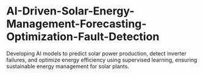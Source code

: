 # AI-Driven-Solar-Energy-Management-Forecasting-Optimization-Fault-Detection
Developing AI models to predict solar power production, detect inverter failures, and optimize energy efficiency using supervised learning, ensuring sustainable energy management for solar plants.
